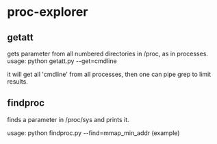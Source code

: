 # proc-explorer

## getatt

gets parameter from all numbered directories in /proc, as in processes.
usage: python getatt.py --get=cmdline

it will get all 'cmdline' from all processes, then one can pipe grep to limit results.


## findproc

finds a parameter in /proc/sys and prints it.

usage: python findproc.py --find=mmap_min_addr (example)

